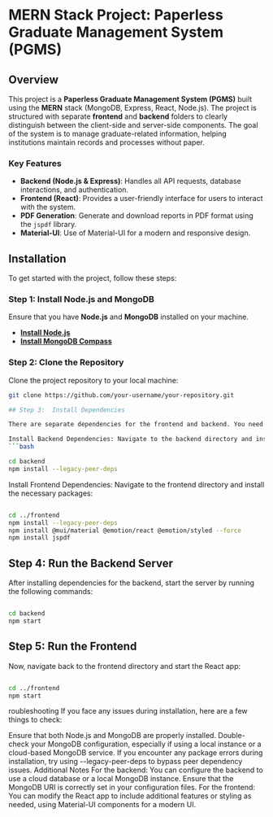 # MERN Stack Project: Paperless Graduate Management System (PGMS)

## Overview
This project is a **Paperless Graduate Management System (PGMS)** built using the **MERN** stack (MongoDB, Express, React, Node.js). The project is structured with separate **frontend** and **backend** folders to clearly distinguish between the client-side and server-side components. The goal of the system is to manage graduate-related information, helping institutions maintain records and processes without paper.

### Key Features
- **Backend (Node.js & Express)**: Handles all API requests, database interactions, and authentication.
- **Frontend (React)**: Provides a user-friendly interface for users to interact with the system.
- **PDF Generation**: Generate and download reports in PDF format using the `jspdf` library.
- **Material-UI**: Use of Material-UI for a modern and responsive design.

## Installation

To get started with the project, follow these steps:

### Step 1: Install Node.js and MongoDB
Ensure that you have **Node.js** and **MongoDB** installed on your machine.

- **[Install Node.js](https://nodejs.org/)**
- **[Install MongoDB Compass](https://www.mongodb.com/products/compass)**

### Step 2: Clone the Repository
Clone the project repository to your local machine:

```bash
git clone https://github.com/your-username/your-repository.git

## Step 3:  Install Dependencies

There are separate dependencies for the frontend and backend. You need to install both.

Install Backend Dependencies: Navigate to the backend directory and install the necessary packages:
```bash

cd backend
npm install --legacy-peer-deps

```
Install Frontend Dependencies: Navigate to the frontend directory and install the necessary packages:

```bash

cd ../frontend
npm install --legacy-peer-deps
npm install @mui/material @emotion/react @emotion/styled --force
npm install jspdf


```



## Step 4: Run the Backend Server

After installing dependencies for the backend, start the server by running the following commands:

```bash

cd backend
npm start

```

## Step 5: Run the Frontend

Now, navigate back to the frontend directory and start the React app:

```bash

cd ../frontend
npm start


```

roubleshooting
If you face any issues during installation, here are a few things to check:

Ensure that both Node.js and MongoDB are properly installed.
Double-check your MongoDB configuration, especially if using a local instance or a cloud-based MongoDB service.
If you encounter any package errors during installation, try using --legacy-peer-deps to bypass peer dependency issues.
Additional Notes
For the backend: You can configure the backend to use a cloud database or a local MongoDB instance. Ensure that the MongoDB URI is correctly set in your configuration files.
For the frontend: You can modify the React app to include additional features or styling as needed, using Material-UI components for a modern UI.


